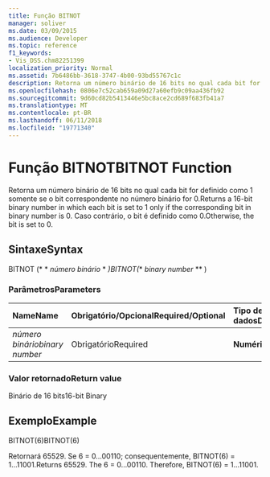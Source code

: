 ```yaml
---
title: Função BITNOT
manager: soliver
ms.date: 03/09/2015
ms.audience: Developer
ms.topic: reference
f1_keywords:
- Vis_DSS.chm82251399
localization_priority: Normal
ms.assetid: 7b6486bb-3618-3747-4b00-93bd55767c1c
description: Retorna um número binário de 16 bits no qual cada bit for definido como 1 somente se o bit correspondente no número binário for 0. Caso contrário, o bit é definido como 0.
ms.openlocfilehash: 0806e7c52cab659a09d27a60efb9c09aa436fb92
ms.sourcegitcommit: 9d60cd82b5413446e5bc8ace2cd689f683fb41a7
ms.translationtype: MT
ms.contentlocale: pt-BR
ms.lasthandoff: 06/11/2018
ms.locfileid: "19771340"
---
```

# <a name="bitnot-function"></a><span data-ttu-id="d9031-104">Função BITNOT</span><span class="sxs-lookup"><span data-stu-id="d9031-104">BITNOT Function</span></span>

<span data-ttu-id="d9031-105">Retorna um número binário de 16 bits no qual cada bit for definido como 1 somente se o bit correspondente no número binário for 0.</span><span class="sxs-lookup"><span data-stu-id="d9031-105">Returns a 16-bit binary number in which each bit is set to 1 only if the corresponding bit in binary number is 0.</span></span> <span data-ttu-id="d9031-106">Caso contrário, o bit é definido como 0.</span><span class="sxs-lookup"><span data-stu-id="d9031-106">Otherwise, the bit is set to 0.</span></span>
  
## <a name="syntax"></a><span data-ttu-id="d9031-107">Sintaxe</span><span class="sxs-lookup"><span data-stu-id="d9031-107">Syntax</span></span>

<span data-ttu-id="d9031-108">BITNOT (* * *número binário* * *)</span><span class="sxs-lookup"><span data-stu-id="d9031-108">BITNOT(** *binary number* ** )</span></span> 
  
### <a name="parameters"></a><span data-ttu-id="d9031-109">Parâmetros</span><span class="sxs-lookup"><span data-stu-id="d9031-109">Parameters</span></span>

|<span data-ttu-id="d9031-110">**Name**</span><span class="sxs-lookup"><span data-stu-id="d9031-110">**Name**</span></span>|<span data-ttu-id="d9031-111">**Obrigatório/Opcional**</span><span class="sxs-lookup"><span data-stu-id="d9031-111">**Required/Optional**</span></span>|<span data-ttu-id="d9031-112">**Tipo de dados**</span><span class="sxs-lookup"><span data-stu-id="d9031-112">**Data Type**</span></span>|<span data-ttu-id="d9031-113">**Descrição**</span><span class="sxs-lookup"><span data-stu-id="d9031-113">**Description**</span></span>|
|:-----|:-----|:-----|:-----|
| <span data-ttu-id="d9031-114">_número binário_</span><span class="sxs-lookup"><span data-stu-id="d9031-114">_binary number_</span></span> <br/> |<span data-ttu-id="d9031-115">Obrigatório</span><span class="sxs-lookup"><span data-stu-id="d9031-115">Required</span></span>  <br/> |<span data-ttu-id="d9031-116">**Numérico**</span><span class="sxs-lookup"><span data-stu-id="d9031-116">**Numeric**</span></span> <br/> |<span data-ttu-id="d9031-117">Um número binário de 16 bits.</span><span class="sxs-lookup"><span data-stu-id="d9031-117">A 16-bit binary number.</span></span>  <br/> |
   
### <a name="return-value"></a><span data-ttu-id="d9031-118">Valor retornado</span><span class="sxs-lookup"><span data-stu-id="d9031-118">Return value</span></span>

<span data-ttu-id="d9031-119">Binário de 16 bits</span><span class="sxs-lookup"><span data-stu-id="d9031-119">16-bit Binary</span></span>
  
## <a name="example"></a><span data-ttu-id="d9031-120">Exemplo</span><span class="sxs-lookup"><span data-stu-id="d9031-120">Example</span></span>

<span data-ttu-id="d9031-121">BITNOT(6)</span><span class="sxs-lookup"><span data-stu-id="d9031-121">BITNOT(6)</span></span>
  
<span data-ttu-id="d9031-p103">Retornará 65529. Se 6 = 0...00110; consequentemente, BITNOT(6) = 1...11001.</span><span class="sxs-lookup"><span data-stu-id="d9031-p103">Returns 65529. The 6 = 0...00110. Therefore, BITNOT(6) = 1...11001.</span></span>
  

